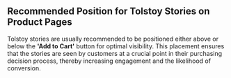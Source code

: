 ## Recommended Position for Tolstoy Stories on Product Pages

Tolstoy stories are usually recommended to be positioned either above or below the **'Add to Cart'** button for optimal visibility. This placement ensures that the stories are seen by customers at a crucial point in their purchasing decision process, thereby increasing engagement and the likelihood of conversion.